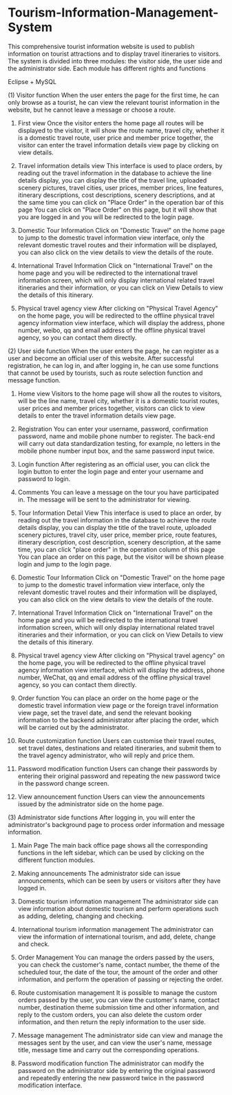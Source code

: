 # Tourism-Information-Management-System
 
This comprehensive tourist information website is used to publish information on tourist attractions and to display travel itineraries to visitors.
The system is divided into three modules: the visitor side, the user side and the administrator side. Each module has different rights and functions

Eclipse + MySQL

(1) Visitor function
When the user enters the page for the first time, he can only browse as a tourist, he can view the relevant tourist information in the website, but he cannot leave a message or choose a route.

1. First view 
Once the visitor enters the home page all routes will be displayed to the visitor, it will show the route name, travel city, whether it is a domestic travel route, user price and member price together, the visitor can enter the travel information details view page by clicking on view details.

2. Travel information details view
This interface is used to place orders, by reading out the travel information in the database to achieve the line details display, you can display the title of the travel line, uploaded scenery pictures, travel cities, user prices, member prices, line features, itinerary descriptions, cost descriptions, scenery descriptions, and at the same time you can click on "Place Order" in the operation bar of this page You can click on "Place Order" on this page, but it will show that you are logged in and you will be redirected to the login page.


3. Domestic Tour Information
Click on "Domestic Travel" on the home page to jump to the domestic travel information view interface, only the relevant domestic travel routes and their information will be displayed, you can also click on the view details to view the details of the route.

4. International Travel Information
Click on "International Travel" on the home page and you will be redirected to the international travel information screen, which will only display international related travel itineraries and their information, or you can click on View Details to view the details of this itinerary.

5. Physical travel agency view
After clicking on "Physical Travel Agency" on the home page, you will be redirected to the offline physical travel agency information view interface, which will display the address, phone number, weibo, qq and email address of the offline physical travel agency, so you can contact them directly.


(2) User side function
When the user enters the page, he can register as a user and become an official user of this website. After successful registration, he can log in, and after logging in, he can use some functions that cannot be used by tourists, such as route selection function and message function.

1. Home view
Visitors to the home page will show all the routes to visitors, will be the line name, travel city, whether it is a domestic tourist routes, user prices and member prices together, visitors can click to view details to enter the travel information details view page.

2. Registration
You can enter your username, password, confirmation password, name and mobile phone number to register. The back-end will carry out data standardization testing, for example, no letters in the mobile phone number input box, and the same password input twice.


3. Login function
After registering as an official user, you can click the login button to enter the login page and enter your username and password to login.

4. Comments
You can leave a message on the tour you have participated in. The message will be sent to the administrator for viewing.

5. Tour Information Detail View
This interface is used to place an order, by reading out the travel information in the database to achieve the route details display, you can display the title of the travel route, uploaded scenery pictures, travel city, user price, member price, route features, itinerary description, cost description, scenery description, at the same time, you can click "place order" in the operation column of this page You can place an order on this page, but the visitor will be shown please login and jump to the login page.

6. Domestic Tour Information
Click on "Domestic Travel" on the home page to jump to the domestic travel information view interface, only the relevant domestic travel routes and their information will be displayed, you can also click on the view details to view the details of the route.

7. International Travel Information
Click on "International Travel" on the home page and you will be redirected to the international travel information screen, which will only display international related travel itineraries and their information, or you can click on View Details to view the details of this itinerary.

8. Physical travel agency view
After clicking on "Physical travel agency" on the home page, you will be redirected to the offline physical travel agency information view interface, which will display the address, phone number, WeChat, qq and email address of the offline physical travel agency, so you can contact them directly.

9. Order function
You can place an order on the home page or the domestic travel information view page or the foreign travel information view page, set the travel date, and send the relevant booking information to the backend administrator after placing the order, which will be carried out by the administrator.
10. Route customization function
Users can customise their travel routes, set travel dates, destinations and related itineraries, and submit them to the travel agency administrator, who will reply and price them.

11. Password modification function
Users can change their passwords by entering their original password and repeating the new password twice in the password change screen.

12. View announcement function
Users can view the announcements issued by the administrator side on the home page.


(3) Administrator side functions
After logging in, you will enter the administrator's background page to process order information and message information.

1. Main Page
The main back office page shows all the corresponding functions in the left sidebar, which can be used by clicking on the different function modules.

2. Making announcements
The administrator side can issue announcements, which can be seen by users or visitors after they have logged in.

3. Domestic tourism information management
The administrator side can view information about domestic tourism and perform operations such as adding, deleting, changing and checking.

4. International tourism information management
The administrator can view the information of international tourism, and add, delete, change and check.

5. Order Management
You can manage the orders passed by the users, you can check the customer's name, contact number, the theme of the scheduled tour, the date of the tour, the amount of the order and other information, and perform the operation of passing or rejecting the order.

6. Route customisation management
It is possible to manage the custom orders passed by the user, you can view the customer's name, contact number, destination theme submission time and other information, and reply to the custom orders, you can also delete the custom order information, and then return the reply information to the user side.

7. Message management
The administrator side can view and manage the messages sent by the user, and can view the user's name, message title, message time and carry out the corresponding operations.

8. Password modification function
The administrator can modify the password on the administrator side by entering the original password and repeatedly entering the new password twice in the password modification interface.
